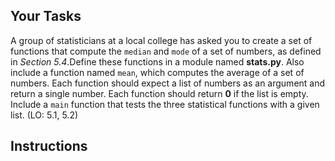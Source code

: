 ## Your Tasks

A group of statisticians at a local college has asked you to create a set of functions that compute the `median` and `mode` of a set of numbers, as defined in _Section 5.4_.Define these functions in a module named **stats.py**. Also include a function named `mean`, which computes the average of a set of numbers. Each function should expect a list of numbers as an argument and return a single number. Each function should return **0** if the list is empty. Include a `main` function that tests the three statistical functions with a given list. (LO: 5.1, 5.2)

## Instructions
